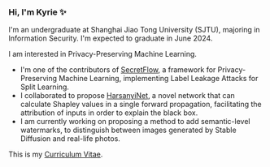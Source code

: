### Hi, I'm Kyrie ✨
I'm an undergraduate at Shanghai Jiao Tong University (SJTU), majoring in Information Security. I'm expected to graduate in June 2024.

I am interested in Privacy-Preserving Machine Learning.

- I'm one of the contributors of [SecretFlow](https://github.com/secretflow/secretflow), a framework for Privacy-Preserving Machine Learning, implementing Label Leakage Attacks for Split Learning.
- I collaborated to propose [HarsanyiNet](https://arxiv.org/abs/2304.01811), a novel network that can calculate Shapley values in a single forward propagation, facilitating the attribution of inputs in order to explain the black box.
- I am currently working on proposing a method to add semantic-level watermarks, to distinguish between images generated by Stable Diffusion and real-life photos.

This is my [Curriculum Vitae](https://github.com/Zhangky11/Zhangky11/blob/main/Keyan_Zhang__Resume_modified%20v2.pdf).
